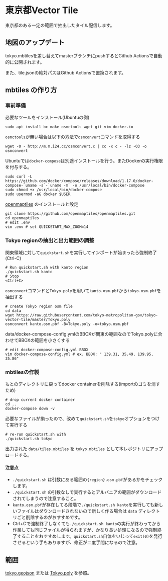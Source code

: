 # 東京都Vector Tile

東京都のある一定の範囲で抽出したタイル配信します。

## 地図のアップデート

tokyo.mbtilesを差し替えてmasterブランチにpushするとGithub Actionsで自動的に公開されます。

また、tile.jsonの絶対パスはGithub Actionsで置換されます。

## mbtiles の作り方

### 事前準備

必要なツールをインストール(Ubuntuの例)

```
sudo apt install bc make osmctools wget git vim docker.io
```

`osmctools`が無い場合は以下の方法で`osmconvert`コマンドを取得する

```
wget -O - http://m.m.i24.cc/osmconvert.c | cc -x c - -lz -O3 -o osmconvert
```

Ubuntuでは`docker-compose`は別途インストールを行う。またDockerの実行権限を付与する。

```
sudo curl -L https://github.com/docker/compose/releases/download/1.17.0/docker-compose-`uname -s`-`uname -m` -o /usr/local/bin/docker-compose
sudo chmod +x /usr/local/bin/docker-compose
sudo usermod -aG docker $USER
```

[openmaptiles](https://github.com/openmaptiles/openmaptiles/blob/master/README.md) のインストールと設定

```
git clone https://github.com/openmaptiles/openmaptiles.git
cd openmaptiles
# edit .env
vim .env # set QUICKSTART_MAX_ZOOM=14
```

### Tokyo regionの抽出と出力範囲の調整

関東領域に対して`quickstart.sh`を実行してインポートが始まったら強制終了(Ctrl-C)

```
# Run quickstart.sh with kanto region
./quickstart.sh kanto
# Stop
<Ctrl+C>
```

`osmconvert`コマンドと`Tokyo.poly`を用いて`kanto.osm.pbf`から`tokyo.osm.pbf`を抽出する

```
# create Tokyo region osm file
cd data
wget https://raw.githubusercontent.com/tokyo-metropolitan-gov/tokyo-vector-tile/master/Tokyo.poly
osmconvert kanto.osm.pbf -B=Tokyo.poly -o=tokyo.osm.pbf
```

data/docker-compose-config.ymlのBBOXが関東の範囲なのでTokyo.polyに合わせてBBOXの範囲を小さくする

```
# edit docker-compose-config.yml BBOX
vim docker-compose-config.yml # ex. BBOX: " 139.31, 35.49, 139.95, 35.86"
```

### mbtilesの作製

もとのディレクトリに戻ってdocker containerを削除する(importのゴミを消すため)

```
# drop current docker container
cd ..
docker-compose down -v
```

必要なファイルが揃ったので、改めて`quickstart.sh`を`tokyo`オプションをつけて実行する

```
# re-run quickstart.sh with 
./quickstart.sh tokyo
```

出力された `data/tiles.mbtiles` を `tokyo.mbtiles` として本レポジトリにアップロードする。

#### 注意点

- `./quickstart.sh` は引数にある範囲の`{region}.osm.pbf`があるかをチェックします。
- `./quickstart.sh` の引数なしで実行するとアルバニアの範囲がダウンロードされてしまうので注意すること。
- `kanto.osm.pbf`が存在してる段階で`./quickstart.sh kanto`を実行しても新しいファイルはダウンロードされないので新しく作る場合は `data` ディレクトリごと削除するのがおすすめです。
- Ctrl+Cで強制終了しなくても`./quickstart.sh kanto`の実行が終わってから作業しても同じファイルが得られますが、かなり長い処理になるので強制終了することをおすすめします。`quickstart.sh`自体をいじって`exit(0)`を発行させるという手もありますが、修正が二度手間になるので注意。

## 範囲

[tokyo.geojson](tokyo.geojson) または [Tokyo.poly](Tokyo.poly) を参照。

